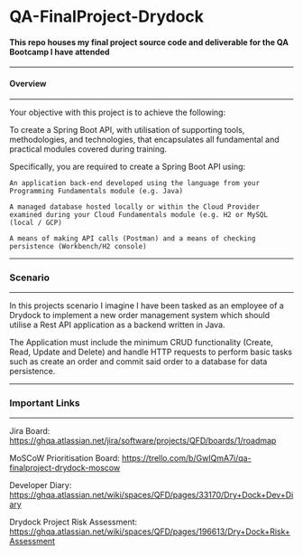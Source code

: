 # QA-FinalProject-Drydock

#### This repo houses my final project source code and deliverable for the QA Bootcamp I have attended
---

#### Overview
---
Your objective with this project is to achieve the following:

To create a Spring Boot API, with utilisation of supporting tools, methodologies, and technologies, that encapsulates all fundamental and practical modules covered during training.

Specifically, you are required to create a Spring Boot API using:

    An application back-end developed using the language from your Programming Fundamentals module (e.g. Java)
    
    A managed database hosted locally or within the Cloud Provider examined during your Cloud Fundamentals module (e.g. H2 or MySQL (local / GCP)
    
    A means of making API calls (Postman) and a means of checking persistence (Workbench/H2 console)
    
---

### Scenario
---
In this projects scenario I imagine I have been tasked as an employee of a Drydock to implement a new order management system which should utilise a Rest API application as a backend written in Java.

The Application must include the minimum CRUD functionality (Create, Read, Update and Delete) and handle HTTP requests to perform basic tasks such as create an order and commit said order to a database for data persistence. 


---
### Important Links
---
Jira Board:                         https://ghqa.atlassian.net/jira/software/projects/QFD/boards/1/roadmap

MoSCoW Prioritisation Board:        https://trello.com/b/GwIQmA7i/qa-finalproject-drydock-moscow

Developer Diary:                    https://ghqa.atlassian.net/wiki/spaces/QFD/pages/33170/Dry+Dock+Dev+Diary

Drydock Project Risk Assessment:    https://ghqa.atlassian.net/wiki/spaces/QFD/pages/196613/Dry+Dock+Risk+Assessment

